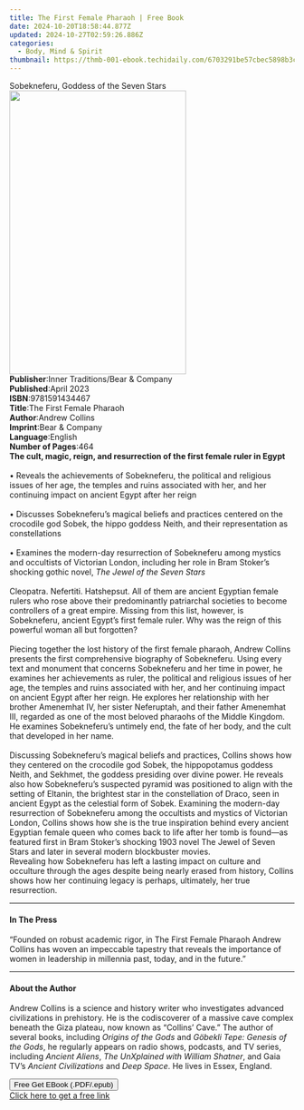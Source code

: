```yaml
---
title: The First Female Pharaoh | Free Book
date: 2024-10-20T18:58:44.877Z
updated: 2024-10-27T02:59:26.886Z
categories:
  - Body, Mind & Spirit
thumbnail: https://thmb-001-ebook.techidaily.com/6703291be57cbec5898b3ca5820b1c2cae8bc84167f6b7c44cafb6bc6a4739bb.jpg
---
```

<main id="book-container">
  <div class="flex flex-col">
    <div class="book-brief flex-1 py-6 px-4 sm:p-6 md:py-10 md:px-8">
      <!-- brief-->
      <div class="book-brief-main">Sobekneferu, Goddess of the Seven Stars</div>
    </div>
    <div
      class="book-meta-info flex-1 grid gap-4 col-start-1 col-end-3 row-start-1 sm:mb-6 sm:grid-cols-4 lg:gap-6 lg:col-start-2 lg:row-end-6 lg:row-span-6 lg:mb-0"
    >
      <div
        class="book-meta-info-left place-content-center mt-4 p-4 text-sm leading-6 col-start-2 col-span-2 dark:text-slate-400"
      >
        <img
          class="w-full h-500 object-cover rounded-lg sm:h-255 sm:col-span-2 lg:col-span-full"
          src="https://img-001-ebook.techidaily.com/09c7763fda2af15f7637dd1a28e7c1bae1408b2c6963e3252c83aae72b0c8b47.jpg"
          alt=""
          width="312"
          height="500"
        />
      </div>
      <div
        class="book-meta-info-right mt-2 col-start-1 row-start-2 col-span-3 self-center"
      >
        <!-- meta data  -->
        <div class="flex flex-col px-4 md:px-8">
          <div class="flex-1">
            <strong>Publisher</strong>:<span class="px-2"
              >Inner Traditions/Bear &amp; Company</span
            >
          </div>
          <div class="flex-1">
            <strong>Published</strong>:<span class="px-2">April 2023</span>
          </div>
          <div class="flex-1">
            <strong>ISBN</strong>:<span class="px-2">9781591434467</span>
          </div>
          <div class="flex-1">
            <strong>Title</strong>:<span class="px-2"
              >The First Female Pharaoh</span
            >
          </div>
          <div class="flex-1">
            <strong>Author</strong>:<span class="px-2">Andrew Collins</span>
          </div>
          <div class="flex-1">
            <strong>Imprint</strong>:<span class="px-2"
              >Bear &amp; Company</span
            >
          </div>
          <div class="flex-1">
            <strong>Language</strong>:<span class="px-2">English</span>
          </div>
          <div class="flex-1">
            <strong>Number of Pages</strong>:<span class="px-2">464</span>
          </div>
        </div>
      </div>
    </div>
    <div class="book-description flex-1 py-6 px-4 sm:p-6 md:py-10 md:px-8">
      <div class="book-description-main">
        <div accordion-content="" id="description">
          <b
            >The cult, magic, reign, and resurrection of the first female ruler
            in Egypt</b
          ><br /><br />• Reveals the achievements of Sobekneferu, the political
          and religious issues of her age, the temples and ruins associated with
          her, and her continuing impact on ancient Egypt after her reign<br /><br />•
          Discusses Sobekneferu’s magical beliefs and practices centered on the
          crocodile god Sobek, the hippo goddess Neith, and their representation
          as constellations<br /><br />• Examines the modern-day resurrection of
          Sobekneferu among mystics and occultists of Victorian London,
          including her role in Bram Stoker’s shocking gothic novel,
          <i>The Jewel of the Seven Stars</i><br /><br />Cleopatra. Nefertiti.
          Hatshepsut. All of them are ancient Egyptian female rulers who rose
          above their predominantly patriarchal societies to become controllers
          of a great empire. Missing from this list, however, is Sobekneferu,
          ancient Egypt’s first female ruler. Why was the reign of this powerful
          woman all but forgotten? <br /><br />Piecing together the lost history
          of the first female pharaoh, Andrew Collins presents the first
          comprehensive biography of Sobekneferu. Using every text and monument
          that concerns Sobekneferu and her time in power, he examines her
          achievements as ruler, the political and religious issues of her age,
          the temples and ruins associated with her, and her continuing impact
          on ancient Egypt after her reign. He explores her relationship with
          her brother Amenemhat IV, her sister Neferuptah, and their father
          Amenemhat III, regarded as one of the most beloved pharaohs of the
          Middle Kingdom. He examines Sobekneferu’s untimely end, the fate of
          her body, and the cult that developed in her name.
          <br /><br />Discussing Sobekneferu’s magical beliefs and practices,
          Collins shows how they centered on the crocodile god Sobek, the
          hippopotamus goddess Neith, and Sekhmet, the goddess presiding over
          divine power. He reveals also how Sobekneferu’s suspected pyramid was
          positioned to align with the setting of Eltanin, the brightest star in
          the constellation of Draco, seen in ancient Egypt as the celestial
          form of Sobek. Examining the modern-day resurrection of Sobekneferu
          among the occultists and mystics of Victorian London, Collins shows
          how she is the true inspiration behind every ancient Egyptian female
          queen who comes back to life after her tomb is found—as featured first
          in Bram Stoker’s shocking 1903 novel The Jewel of Seven Stars and
          later in several modern blockbuster movies. <br />Revealing how
          Sobekneferu has left a lasting impact on culture and occulture through
          the ages despite being nearly erased from history, Collins shows how
          her continuing legacy is perhaps, ultimately, her true resurrection.
        </div>
        <div class="accordion-fader"></div>
      </div>
    </div>
    <div class="book-excerpts flex-1 py-6 px-4 sm:p-6 md:py-10 md:px-8">
      <!-- excerpts-->
      <div class="book-excerpts-main">
        <hr />
        <h4 class="placeholder placeholder-heading">
          <span>In The Press</span>
        </h4>
        <p>
          “Founded on robust academic rigor, in The First Female Pharaoh Andrew
          Collins has woven an impeccable tapestry that reveals the importance
          of women in leadership in millennia past, today, and in the future.”
        </p>
      </div>
    </div>
    <div class="book-about-author flex-1 py-6 px-4 sm:p-6 md:py-10 md:px-8">
      <!-- about author-->
      <div class="book-main-author-main">
        <hr />
        <h4 class="placeholder placeholder-heading">
          <span>About the Author</span>
        </h4>
        <p>
          Andrew Collins is a science and history writer who investigates
          advanced civilizations in prehistory. He is the codiscoverer of a
          massive cave complex beneath the Giza plateau, now known as “Collins’
          Cave.” The author of several books, including
          <i>Origins of the Gods</i> and
          <i>Göbekli Tepe: Genesis of the Gods</i>, he regularly appears on
          radio shows, podcasts, and TV series, including <i>Ancient Aliens</i>,
          <i>The UnXplained with William Shatner</i>, and Gaia TV’s
          <i>Ancient Civilizations</i> and<i> Deep Space</i>. He lives in Essex,
          England.
        </p>
      </div>
    </div>
    <div class="book-free-get flex-1 py-6 px-4 sm:p-6 md:py-10 md:px-8">
      <button
        id="btn-free-get"
        class="bg-blue-500 hover:bg-blue-700 text-white font-bold py-2 px-4 rounded"
      >
        Free Get EBook (.PDF/.epub)
      </button>
      <div id="countdown-display" class="px-2 text-lg mt-2"></div>
      <a
        id="free-link"
        class="hidden bg-blue-500 hover:bg-blue-700 text-white font-bold py-2 px-4 rounded"
        href="https://www.ebooks.com/en-us/book/210644954/the-first-female-pharaoh/andrew-collins/"
        target="_blank"
        >Click here to get a free link</a
      >
    </div>
    <script>
      let countdownTime = 0;
      let countdownInterval = null;
      document
        .getElementById('btn-free-get')
        .addEventListener('click', startCountdown);
      function startCountdown() {
        countdownTime = new Date().getTime() + 60000 * 3;
        countdownInterval = setInterval(updateCountdown, 1000);
        document.getElementById('btn-free-get').disabled = true;
        document
          .getElementById('btn-free-get')
          .classList.add('bg-gray-500', 'cursor-not-allowed');
      }
      function updateCountdown() {
        let currentTime = new Date().getTime();
        let timeLeft = countdownTime - currentTime;
        let secondsLeft = Math.floor(timeLeft / 1000);
        document.getElementById('countdown-display').innerHTML =
          `Remaining time: ${secondsLeft} seconds.`;
        if (secondsLeft <= 0) {
          clearInterval(countdownInterval);
          document.getElementById('btn-free-get').classList.add('hidden');
          document.getElementById('free-link').classList.remove('hidden');
          document.getElementById('countdown-display').innerHTML = '';
        }
      }
    </script>
  </div>
</main>

<ins class="adsbygoogle"
      style="display:block"
      data-ad-client="ca-pub-7571918770474297"
      data-ad-slot="8358498916"
      data-ad-format="auto"
      data-full-width-responsive="true"></ins>
    